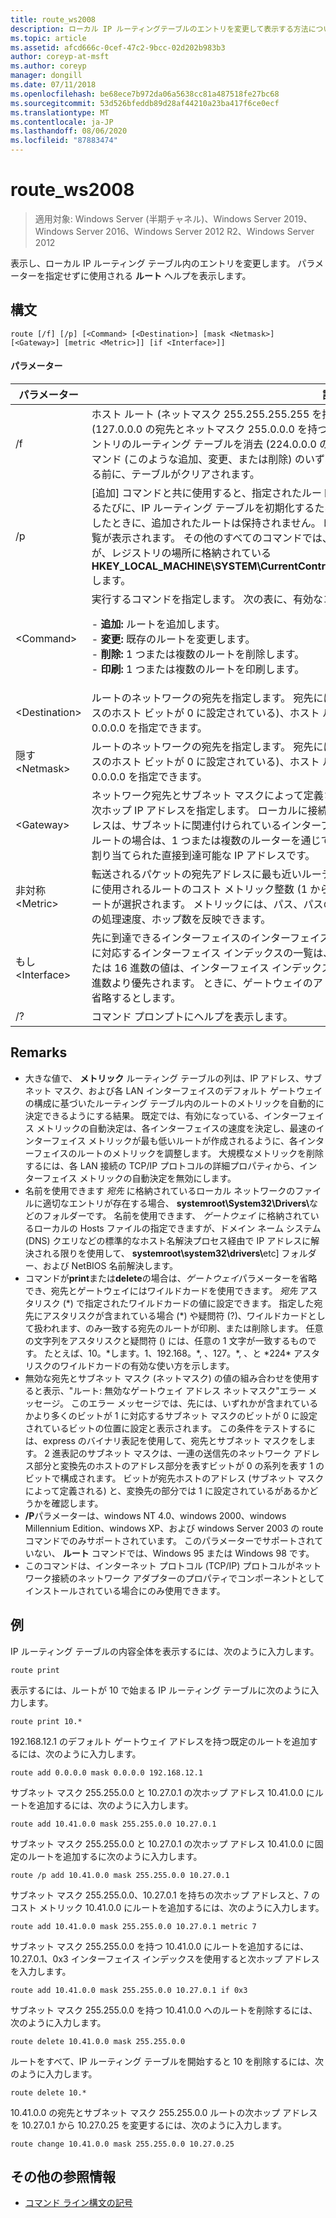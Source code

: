 ```yaml
---
title: route_ws2008
description: ローカル IP ルーティングテーブルのエントリを変更して表示する方法について説明します。
ms.topic: article
ms.assetid: afcd666c-0cef-47c2-9bcc-02d202b983b3
author: coreyp-at-msft
ms.author: coreyp
manager: dongill
ms.date: 07/11/2018
ms.openlocfilehash: be68ece7b972da06a5638cc81a487518fe27bc68
ms.sourcegitcommit: 53d526bfeddb89d28af44210a23ba417f6ce0ecf
ms.translationtype: MT
ms.contentlocale: ja-JP
ms.lasthandoff: 08/06/2020
ms.locfileid: "87883474"
---
```

# <a name="route_ws2008"></a>route_ws2008

> 適用対象: Windows Server (半期チャネル)、Windows Server 2019、Windows Server 2016、Windows Server 2012 R2、Windows Server 2012

表示し、ローカル IP ルーティング テーブル内のエントリを変更します。 パラメーターを指定せずに使用される **ルート** ヘルプを表示します。

## <a name="syntax"></a>構文
```
route [/f] [/p] [<Command> [<Destination>] [mask <Netmask>] [<Gateway>] [metric <Metric>]] [if <Interface>]]
```

#### <a name="parameters"></a>パラメーター

|パラメーター|説明|
|-------|--------|
|/f|ホスト ルート (ネットマスク 255.255.255.255 を持つルート)、ループバック ネットワーク ルート (127.0.0.0 の宛先とネットマスク 255.0.0.0 を持つルート)、またはマルチキャストのルートはすべてのエントリのルーティング テーブルを消去 (224.0.0.0 の宛先とネットマスク 240.0.0.0 ルート)。 これは、コマンド (このような追加、変更、または削除) のいずれかと組み合わせて使用する場合、コマンドを実行する前に、テーブルがクリアされます。|
|/p|[追加] コマンドと共に使用すると、指定されたルートはレジストリに追加し、TCP/IP プロトコルを起動するたびに、IP ルーティング テーブルを初期化するために使用します。 既定では、TCP/IP プロトコルを開始したときに、追加されたルートは保持されません。 印刷コマンドに使用する場合は、永続的なルートの一覧が表示されます。 その他のすべてのコマンドでは、このパラメーターは無視されます。 永続的なルートが、レジストリの場所に格納されている **HKEY_LOCAL_MACHINE\SYSTEM\CurrentControlSet\Services\Tcpip\Parameters\PersistentRoutes**します。|
|\<Command>|実行するコマンドを指定します。 次の表に、有効なコマンドを示します。<p>-   **追加:** ルートを追加します。<br />-   **変更:** 既存のルートを変更します。<br />-   **削除:** 1 つまたは複数のルートを削除します。<br />-   **印刷:** 1 つまたは複数のルートを印刷します。|
|\<Destination>|ルートのネットワークの宛先を指定します。 宛先には、IP ネットワーク アドレスが (ネットワーク アドレスのホスト ビットが 0 に設定されている)、ホスト ルートの IP アドレスまたは既定のルートの場合は 0.0.0.0 を指定できます。|
|隠す\<Netmask>|ルートのネットワークの宛先を指定します。 宛先には、IP ネットワーク アドレスが (ネットワーク アドレスのホスト ビットが 0 に設定されている)、ホスト ルートの IP アドレスまたは既定のルートの場合は 0.0.0.0 を指定できます。|
|\<Gateway>|ネットワーク宛先とサブネット マスクによって定義されたアドレスのセットが到達可能なの転送先または次ホップ IP アドレスを指定します。 ローカルに接続されたサブネット ルートの場合は、ゲートウェイ アドレスは、サブネットに関連付けられているインターフェイスに割り当てられた IP アドレスです。 リモート ルートの場合は、1 つまたは複数のルーターを通じて利用できる、ゲートウェイ アドレスは近隣ルーターに割り当てられた直接到達可能な IP アドレスです。|
|非対称\<Metric>|転送されるパケットの宛先アドレスに最も近いルーティング テーブルに複数のルートの中から選択するときに使用されるルートのコスト メトリック整数 (1 から 9999 まで) を指定します。 メトリックが最も低いルートが選択されます。 メトリックには、パス、パスの信頼性、パスのスループット、または管理プロパティの処理速度、ホップ数を反映できます。|
|もし\<Interface>|先に到達できるインターフェイスのインターフェイス インデックスを指定します。 インターフェイスとそれに対応するインターフェイス インデックスの一覧は、route print コマンドの表示を使用します。 10 進数または 16 進数の値は、インターフェイス インデックスを使用することができます。 16 進値は、0 x で 16 進数より優先されます。 ときに、ゲートウェイのアドレスからインターフェイスを決定するパラメーターを省略するとします。|
|/?|コマンド プロンプトにヘルプを表示します。|

## <a name="remarks"></a>Remarks
- 大きな値で、 **メトリック** ルーティング テーブルの列は、IP アドレス、サブネット マスク、および各 LAN インターフェイスのデフォルト ゲートウェイの構成に基づいたルーティング テーブル内のルートのメトリックを自動的に決定できるようにする結果。 既定では、有効になっている、インターフェイス メトリックの自動決定は、各インターフェイスの速度を決定し、最速のインターフェイス メトリックが最も低いルートが作成されるように、各インターフェイスのルートのメトリックを調整します。 大規模なメトリックを削除するには、各 LAN 接続の TCP/IP プロトコルの詳細プロパティから、インターフェイス メトリックの自動決定を無効にします。
- 名前を使用できます *宛先* に格納されているローカル ネットワークのファイルに適切なエントリが存在する場合、 <strong>systemroot\System32\Drivers\\</strong>などのフォルダーです。 名前を使用できます、 *ゲートウェイ* に格納されているローカルの Hosts ファイルの指定できますが、ドメイン ネーム システム (DNS) クエリなどの標準的なホスト名解決プロセス経由で IP アドレスに解決される限りを使用して、 <strong>systemroot\system32\drivers\\</strong>etc] フォルダー、および NetBIOS 名前解決します。
- コマンドが**print**または**delete**の場合は、*ゲートウェイ*パラメーターを省略でき、宛先とゲートウェイにはワイルドカードを使用できます。 *宛先* アスタリスク (*) で指定されたワイルドカードの値に設定できます。 指定した宛先にアスタリスクが含まれている場合 (\*) や疑問符 (?)、ワイルドカードとして扱われます、のみ一致する宛先のルートが印刷、または削除します。 任意の文字列をアスタリスクと疑問符 () には、任意の 1 文字が一致するものです。 たとえば、10。\*します。1、192.168。\*, 、127。\*, 、と \*224\* アスタリスクのワイルドカードの有効な使い方を示します。
- 無効な宛先とサブネット マスク (ネットマスク) の値の組み合わせを使用すると表示、"ルート: 無効なゲートウェイ アドレス ネットマスク"エラー メッセージ。 このエラー メッセージでは、先には、いずれかが含まれているかより多くのビットが 1 に対応するサブネット マスクのビットが 0 に設定されているビットの位置に設定と表示されます。 この条件をテストするには、express のバイナリ表記を使用して、宛先とサブネット マスクをします。 2 進表記のサブネット マスクは、一連の送信先のネットワーク アドレス部分と変換先のホストのアドレス部分を表すビットが 0 の系列を表す 1 のビットで構成されます。 ビットが宛先ホストのアドレス (サブネット マスクによって定義される) と、変換先の部分では 1 に設定されているがあるかどうかを確認します。
- **/P**パラメーターは、windows NT 4.0、windows 2000、windows Millennium Edition、windows XP、および windows Server 2003 の route コマンドでのみサポートされています。 このパラメーターでサポートされていない、 **ルート** コマンドでは、Windows 95 または Windows 98 です。
- このコマンドは、インターネット プロトコル (TCP/IP) プロトコルがネットワーク接続のネットワーク アダプターのプロパティでコンポーネントとしてインストールされている場合にのみ使用できます。

## <a name="examples"></a>例
IP ルーティング テーブルの内容全体を表示するには、次のように入力します。
```
route print
```
表示するには、ルートが 10 で始まる IP ルーティング テーブルに次のように入力します。
```
route print 10.*
```
192.168.12.1 のデフォルト ゲートウェイ アドレスを持つ既定のルートを追加するには、次のように入力します。
```
route add 0.0.0.0 mask 0.0.0.0 192.168.12.1
```
サブネット マスク 255.255.0.0 と 10.27.0.1 の次ホップ アドレス 10.41.0.0 にルートを追加するには、次のように入力します。
```
route add 10.41.0.0 mask 255.255.0.0 10.27.0.1
```
サブネット マスク 255.255.0.0 と 10.27.0.1 の次ホップ アドレス 10.41.0.0 に固定のルートを追加するに次のように入力します。
```
route /p add 10.41.0.0 mask 255.255.0.0 10.27.0.1
```
サブネット マスク 255.255.0.0、10.27.0.1 を持ちの次ホップ アドレスと、7 のコスト メトリック 10.41.0.0 にルートを追加するには、次のように入力します。
```
route add 10.41.0.0 mask 255.255.0.0 10.27.0.1 metric 7
```
サブネット マスク 255.255.0.0 を持つ 10.41.0.0 にルートを追加するには、10.27.0.1、0x3 インターフェイス インデックスを使用すると次ホップ アドレスを入力します。
```
route add 10.41.0.0 mask 255.255.0.0 10.27.0.1 if 0x3
```
サブネット マスク 255.255.0.0 を持つ 10.41.0.0 へのルートを削除するには、次のように入力します。
```
route delete 10.41.0.0 mask 255.255.0.0
```
ルートをすべて、IP ルーティング テーブルを開始すると 10 を削除するには、次のように入力します。
```
route delete 10.*
```
10.41.0.0 の宛先とサブネット マスク 255.255.0.0 ルートの次ホップ アドレスを 10.27.0.1 から 10.27.0.25 を変更するには、次のように入力します。
```
route change 10.41.0.0 mask 255.255.0.0 10.27.0.25
```

## <a name="additional-references"></a>その他の参照情報
- [コマンド ライン構文の記号](command-line-syntax-key.md)
